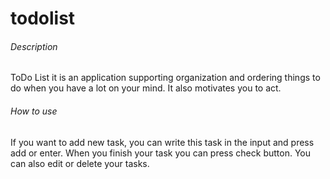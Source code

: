# todolist
###### Description
ToDo List it is an application supporting organization and ordering things to do when you have a lot on your mind. It also motivates you to act.
###### How to use
If you want to add new task, you can write this task in the input and press add or enter. When you finish your task you can press check button. You can also edit or delete your tasks.
